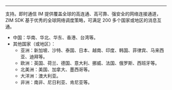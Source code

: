 <Title>即时通信 IM 支持海外接入吗？</Title>



- - -

支持。即时通信 IM 提供覆盖全球的高连通、高可靠、强安全的网络连接通道，ZIM SDK 基于优秀的全球网络调度策略，可满足 200 多个国家或地区的消息互通。

- 中国：华南、华北、华东、香港、台湾等。
- 其他国家（或地区）：
    - 亚洲：新加坡、沙特、泰国、日本、越南、印度、韩国、菲律宾、马来西亚、迪拜等。
    - 欧洲：英国、荷兰、德国、意大利、挪威、法国、俄罗斯、西班牙等。
    - 北美洲：美国、加拿大、墨西哥等。
    - 大洋洲：澳大利亚。
    - 非洲：南非、尼日利亚、肯尼亚等。
